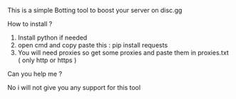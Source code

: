 This is a simple Botting tool to boost your server on disc.gg


How to install ?

1. Install python if needed
2. open cmd and copy paste this : pip install requests
3. You will need proxies so get some proxies and paste them in proxies.txt ( only http or https )

Can you help me ?

No i will not give you any support for this tool
